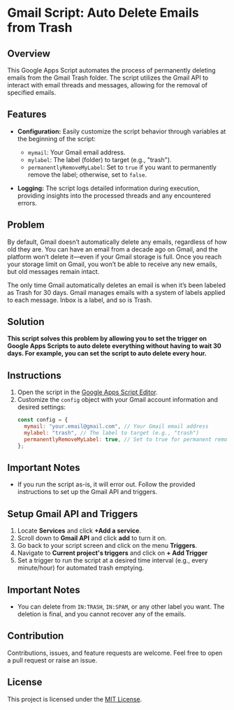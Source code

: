 # Gmail Script: Auto Delete Emails from Trash

## Overview

This Google Apps Script automates the process of permanently deleting emails from the Gmail Trash folder. The script utilizes the Gmail API to interact with email threads and messages, allowing for the removal of specified emails.

## Features

- **Configuration:** Easily customize the script behavior through variables at the beginning of the script:
  - `mymail`: Your Gmail email address.
  - `mylabel`: The label (folder) to target (e.g., "trash").
  - `permanentlyRemoveMyLabel`: Set to `true` if you want to permanently remove the label; otherwise, set to `false`.

- **Logging:** The script logs detailed information during execution, providing insights into the processed threads and any encountered errors.

## Problem

By default, Gmail doesn’t automatically delete any emails, regardless of how old they are. You can have an email from a decade ago on Gmail, and the platform won’t delete it—even if your Gmail storage is full. Once you reach your storage limit on Gmail, you won’t be able to receive any new emails, but old messages remain intact.

The only time Gmail automatically deletes an email is when it’s been labeled as Trash for 30 days. Gmail manages emails with a system of labels applied to each message. Inbox is a label, and so is Trash.


## Solution

**This script solves this problem by allowing you to set the trigger on Google Apps Scripts to auto delete everything without having to wait 30 days. For example, you can set the script to auto delete every hour.**

## Instructions

1. Open the script in the [Google Apps Script Editor](https://script.google.com/).
2. Customize the `config` object with your Gmail account information and desired settings:
    ```javascript
    const config = {
      mymail: "your.email@gmail.com", // Your Gmail email address
      mylabel: "trash", // The label to target (e.g., "trash")
      permanentlyRemoveMyLabel: true, // Set to true for permanent removal, false otherwise
    };
    ```

## Important Notes

- If you run the script as-is, it will error out. Follow the provided instructions to set up the Gmail API and triggers.

## Setup Gmail API and Triggers

1. Locate **Services** and click **+Add a service**.
2. Scroll down to **Gmail API** and click **add** to turn it on.
3. Go back to your script screen and click on the menu **Triggers**.
4. Navigate to **Current project's triggers** and click on **+ Add Trigger**
5. Set a trigger to run the script at a desired time interval (e.g., every minute/hour) for automated trash emptying.

## Important Notes

- You can delete from `IN:TRASH`, `IN:SPAM`, or any other label you want. The deletion is final, and you cannot recover any of the emails.

## Contribution

Contributions, issues, and feature requests are welcome. Feel free to open a pull request or raise an issue.

## License

This project is licensed under the [MIT License](LICENSE).

